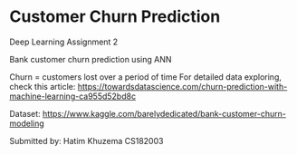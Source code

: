 # Customer Churn Prediction
Deep Learning Assignment 2

Bank customer churn prediction using ANN

Churn = customers lost over a period of time For detailed data exploring, 
check this article: https://towardsdatascience.com/churn-prediction-with-machine-learning-ca955d52bd8c

Dataset: https://www.kaggle.com/barelydedicated/bank-customer-churn-modeling

Submitted by:
Hatim Khuzema
CS182003

